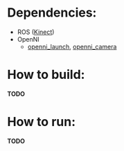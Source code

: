 # Dependencies:
- ROS ([Kinect](http://wiki.ros.org/kinetic#Installation))
- OpenNI
   - [openni_launch](http://wiki.ros.org/openni_launch), [openni_camera](http://wiki.ros.org/openni_camera) 

# How to build:
**TODO**

# How to run:
**TODO**

